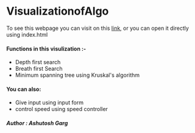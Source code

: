 # VisualizationofAlgo

To see this webpage you can visit on this [link](https://ashutosh321607.github.io/VisualizationofAlgo/),
or you can open it directly using index.html

#### Functions in this visulization :-

  - Depth first search
  - Breath first Search
  - Minimum spanning tree using Kruskal's algorithm
  
#### You can also:
  
  - Give input using input form 
  - control speed using speed controller
  
##### Author : Ashutosh Garg
